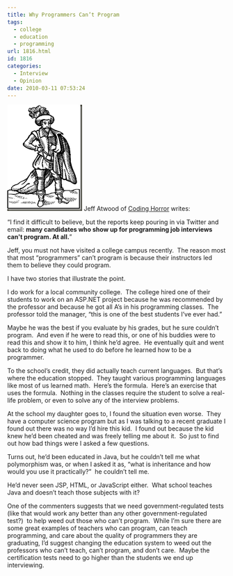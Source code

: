 ```yaml
---
title: Why Programmers Can’t Program
tags:
  - college
  - education
  - programming
url: 1816.html
id: 1816
categories:
  - Interview
  - Opinion
date: 2010-03-11 07:53:24
---
```


![WEST0241](/uploads/2010/03/WEST0241.png "WEST0241") Jeff Atwood of [Coding Horror](//www.codinghorror.com/blog/2010/02/the-nonprogramming-programmer.html) writes:

“I find it difficult to believe, but the reports keep pouring in via Twitter and email: **many candidates who show up for programming job interviews can't program. At all.**”

Jeff, you must not have visited a college campus recently.  The reason most that most “programmers” can’t program is because their instructors led them to believe they could program.

I have two stories that illustrate the point.

I do work for a local community college.  The college hired one of their students to work on an ASP.NET project because he was recommended by the professor and because he got all A’s in his programming classes.  The professor told the manager, “this is one of the best students I’ve ever had.”

Maybe he was the best if you evaluate by his grades, but he sure couldn’t program.  And even if he were to read this, or one of his buddies were to read this and show it to him, I think he’d agree.  He eventually quit and went back to doing what he used to do before he learned how to be a programmer.

To the school’s credit, they did actually teach current languages.  But that’s where the education stopped.  They taught various programming languages like most of us learned math.  Here’s the formula.  Here’s an exercise that uses the formula.  Nothing in the classes require the student to solve a real-life problem, or even to solve any of the interview problems.

At the school my daughter goes to, I found the situation even worse.  They have a computer science program but as I was talking to a recent graduate I found out there was no way I’d hire this kid.  I found out because the kid knew he’d been cheated and was freely telling me about it.  So just to find out how bad things were I asked a few questions.

Turns out, he’d been educated in Java, but he couldn’t tell me what polymorphism was, or when I asked it as, “what is inheritance and how would you use it practically?”  he couldn’t tell me.

He’d never seen JSP, HTML, or JavaScript either.  What school teaches Java and doesn’t teach those subjects with it?

One of the commenters suggests that we need government-regulated tests (like that would work any better than any other government-regulated test?)  to help weed out those who can’t program.  While I’m sure there are some great examples of teachers who can program, can teach programming, and care about the quality of programmers they are graduating, I’d suggest changing the education system to weed out the professors who can’t teach, can’t program, and don’t care.  Maybe the certification tests need to go higher than the students we end up interviewing.
